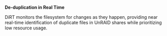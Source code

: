 **De-duplication in Real Time**

DiRT monitors the filesystem for changes as they happen, providing near real-time identification of duplicate
files in UnRAID shares while prioritizing low resource usage.
